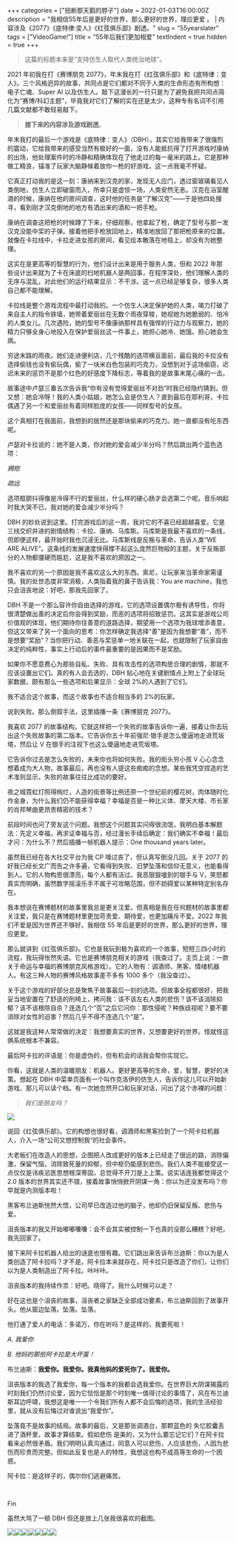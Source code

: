 +++
categories = ["扭断那天鹅的脖子"]
date = 2022-01-03T16:00:00Z
description = "我相信55年后​是更好的世界，那么更好的世界，理应更爱 。 |  内容涉及《2077》《底特律:变人》《红弦俱乐部》剧透。"
slug = "55yearslater"
tags = ["VideoGame!"]
title = "55年后我们更加相爱"
textIndent = true
hidden = true
+++

> 这篇的标题本来是“支持仿生人取代人类统治地球”。

2021 年初我在打《赛博朋克 2077》，年末我在打《红弦俱乐部》和《底特律：变人》。三个风格迥异的故事，共同点是它们都对不同于人类的生命形态有所构想：电子亡魂、Super AI 以及仿生人。敲下这漫长的一行只是为了避免我把共同点简化为“赛博/科幻主题”，毕竟我对它们了解的实在还是太少，这种专有名词不引用几篇文献都不敢轻易敲下。

> **接下来的内容涉及游戏剧透**。

年末我打的最后一个游戏是《底特律：变人》（DBH）。其实它给我带来了很强烈的震动，它给我带来的感受当然有极好的一面，没有人能抵抗得了打开游戏时康纳的出场，他处理案件时的冷静和精确体现在了他走过的每一毫米的路上。它是那种做工精良，锚准了玩家大脑静候着放你一枪的好游戏，这一点我毫不怀疑。

它真正打动我的是这一刻：康纳来到汉克的家，发现无人应门，透过窗玻璃看见人类倒地，仿生人立即破窗而入，所幸只是虚惊一场，人类安然无恙。汉克在浴室醒酒的时候，康纳在他的房间调查，这时他的任务是“了解汉克”——于是他四处搜寻，看到刚才汉克倒地的地方有洒出来的酒和一把手枪。

康纳在调查这把枪的时候蹲了下来，仔细观察，他拿起了枪，确定了型号与那一发汉克没能中奖的子弹。接着他把手枪放回地上，精准地放回了那把枪原来的位置。就像在卡拉线中，卡拉走进女孩的房间，看见绘本散落在地毯上，却没有为她整理。

这实在是更高等的智慧的行为，他们设计出来是用于服务人类，但和 2022 年那些设计出来就为了卡在床底的扫地机器人是两回事，在程序深处，他们理解人类的无序与混乱，对此他们的运行结果显示：不干涉。这一点已经足够复杂，很多人类自己都不能理解。

卡拉线是整个游戏流程中最打动我的。一个仿生人决定保护她的人类，竭力打破了来自主人的指令铁墙，她带着爱丽丝在无数个雨夜穿梭，她视她为她脆弱的、怕冷的人类女儿。几次遇险，她的型号不像康纳那样具有强悍的行动力与观察力，她的精力只够全身心地投入在保护爱丽丝这一件事上，她担心她冷、她饿。担心她会生病。

穷途末路的雨夜。她们走进便利店，几个残酷的选项横亘面前，最后我的卡拉没有选择偷钱也没有偷玩偶，偷了一块米白色包装的巧克力，没想到对于这场偷窃，迟迟未来的惩罚不是那个红色的好感度下降标志，等着我的是故事末尾心痛的一击。

故事途中卢瑟三番五次告诉我“你有没有觉得爱丽丝不对劲”时我已经隐约猜到。但又想：她会冷呀！我的人类小姑娘，她怎么会是仿生人？直到最后在耶利哥，卡拉偶遇了另一个和爱丽丝有着同样脸庞的女孩——同样型号的女孩。

这个真相打在我面前，我想到的居然还是那块偷来的巧克力。她一直都没有吃东西呢。

卢瑟对卡拉说的：她不是人类，你对她的爱会减少半分吗？然后跳出两个蓝色选项：

_拥抱_

_疏远_

选项框颤抖得像是冷得不行的爱丽丝，什么样的硬心肠才会选第二个呢。音乐响起时我大哭不已，我对她的爱会减少半分吗？

DBH 的妙处说到这里。打完游戏后的这一周，我对它的不喜已经超越喜爱。它是三线交织并进的剧情结构：卡拉、康纳、马库斯。马库斯是我最不喜欢的一条线，但即便这样，最开始时我也沉浸无比。马库斯线是反叛与革命，告诉人类“WE ARE ALIVE”。这条线的发展速度快得撑不起这么庞然巨物般的主题，关于反叛部分的人物都僵硬而尴尬，这是我不喜欢的原因之一。

我不喜欢的另一个原因是我不喜欢这么大的东西。索尼，让玩家来当革命家需谨慎。我的处世态度非常消极，人类指着我的鼻子告诉我：You are machine，我也只会沮丧地说：好吧，那我先回家了。

DBH 不是一个那么容许你自由选择的游戏，它的选项设置偶尔极有诱导性，你将很清楚做出善的决定后你会得到奖励，而恶的选项将招致惩罚。这其实是游戏公司价值观的体现，他们期待你往善意的道路选择，期望用一个选项为我球增添善意，但这又带来了另一个面向的思考：你怎样确定我选择“善”是因为我想要“善”，而不是想要“奖励”？当你把行动、善恶与奖惩单一地关联在一起，也就限制了玩家自由决定的纯粹性，事实上行动后的事件最重要的是因果而不是奖励。

如果你不愿意费心为那些自私、失败、具有攻击性的选项构思合理的剧情，那就不应该设置出它们。真的有人会去选的，DBH 贴心地在关键剧情点上附上了全球玩家数据，颇有那么一些选项和后果显示：全球 2%的人遇到了它们。

我不适合这个故事，而这个故事也不适合相当多的 2%的玩家。

说到失败。那么倒叙手法，这里插播一条《赛博朋克 2077》。

我喜欢 2077 的故事结构，它就这样把一个失败的故事告诉你一遍，接着让你去玩出这个失败故事的第二版本。它告诉你五十年前强尼·银手是怎么傻逼地走进荒坂塔，然后让 V 在银手的注视下也这么傻逼地走进荒坂塔。

它告诉你过去是怎么失败的，未来你也将如何失败。我的街头穷小孩 V 心心念念想着成为大人物，故事最后，再也没有人提这些痴痴的念想。某些我凭空捏造的艺术准则显示，失败的故事往往比成功的要好。

夜之城霓虹灯照得绚烂，人造的街景等比例还原一个世纪前的樱花树，肉体随时化作金身，为什么我们仍不能获得幸福？幸福是否是一种比义体、摩天大楼、市长家的肖邦琴曲更昂贵精密的技术？

前段时间也问了旁友这个问题。我想这个问题其实问得很流氓，我明白基本解题法：先定义幸福，再求证幸福与否，经过漫长手续后确定：我们确实不幸福！最后才问：为什么不？然后插播一帧机器人提示：One thousand years later。

虽然我已经在各大社交平台为我 CP 嚎过丧了，但认真写倒没几回。关于 2077 的好我已经长文广而告之许多遍，它看得到失败、旧梦坠落和信仰无意义，也能看得到人。它的人物构思很漂亮，每个人都有活过。我恶狠狠嗑到的银手与 V，笑怒都真实而明确，虽然数字摇滚乐手不属于可攻略范围，但不妨碍爱以某种特定别名存在。

​ 我本想说在赛博题材的故事里我总是更关注爱。但真相是我在任何题材的故事里都关注爱，我只是在赛博题材里更加苛责爱、期待爱，也更加痛斥不爱。2022 年我们不爱是因为世界还不够好。我相信 55 年后是更好的世界，那么更好的世界，理应更爱。

那么就讲到《红弦俱乐部》。它也是我玩到极为喜欢的一个故事，短短三四小时的流程，我玩得怅然失语。它也是赛博朋克相关的游戏（我查过了。主页上说：一款关于命运与幸福的赛博朋克风格游戏）。它的人物有：调酒师、黑客、情绪机器人。有这三种人物的赛博风格故事差不多有 1000 多个（我没查过）。

关于这个游戏的好部分总是聚焦于故事最后一刻的选项。但故事全程都很好，把我妥当地安置在了舒适的刑椅上，拷问我：该不该左右人类的悲伤？该不该消除抑郁？该不该根除自杀？连选几个“否”之后它问你：那性侵呢？种族歧视呢？要不要消除对女性的迫害？然后几乎不得不连选几个“是”。

这就是我这种人常常做的决定：我想要真实的世界，又想要更好的世界。怪就怪这俩系统根本不兼容。

最后阿卡拉的评语是：你是虚伪的，但有机会的话我会帮你实现它。

你看，这就是人类的温暖朋友：机器人。更好更高等的生命，爱，智慧，更好的决策。想起在 DBH 中菜单页面有一个叫作克洛伊的仿生人，告诉你这儿可以开始新游戏、那儿可以读个档。有一次她忽然开口和玩家对话，问出了这个赤裸的问题：

> _我们是朋友吗？_

![](https://pub-219f59729cc7474d97beb0f99a13e6bd.r2.dev/uploads/detroit_-become-human-2021_12_28-2_11_41.png)

说回《红弦俱乐部》。它的构想也很好看，调酒师和黑客捡到了一个阿卡拉机器人，介入一场“公司又想控制我”的社会事件。

大老板们在改造人的思想，企图把人改成更好的版本上已经走了很远的路，消除偏激，保留气恼，消除致死量的抑郁，但中枢仍能感到悲伤。我们人类不能接受这一点仅仅是讳疾忌医思想根深蒂固，总觉得不开刀是上上策。说实话连我都觉得这个 2.0 版本的世界其实还不错，接着故事悄悄掀开阴谋一角：你以为还没发布吗？你早就是内测版本啦！

黑客布兰迪斯恍然大悟，公司早已改造过他的脑子，他却仍旧保留反叛、悲伤与爱。

沮丧版本的我又开始嘟嘟囔囔：会不会其实被控制一下也真的没那么糟糕？好吧，我先回家了。

接下来阿卡拉机器人给出的谜底也很有趣。它们跳出来告诉布兰迪斯：你以为是人类创造了阿卡拉吗？才不是。阿卡拉本来就存在，阿卡拉只是改造了你们，让你们以为是人类制造出了阿卡拉。咔咔咔。

沮丧版本的我持续作祟：好吧。晓得了。我什么时候可以走？

好在这也是个沮丧的故事，沮丧者之家缺乏全部成功要素，布兰迪斯回到了故事开头。他从窗边坠落。坠落。坠落。

他打通了爱人的电话：多诺万，你在听吗？是这样的，我要死啦！

_A. 我爱你_

_B. 他妈的那些阿卡拉是大坏蛋！_

布兰迪斯：**我爱你。我爱你。我真他妈的爱死你了。我爱你。**

沮丧版本的我选了我爱你，每一个版本的我都会选我爱你。在世界巨大阴谋揭露的时刻我们仍然讨论爱，因为它恰恰是那个时刻唯一值得讨论的事情了，风在布兰迪斯耳边呼啸，我想这是唯一一个令我们所有人都不会后悔的选项，我的生活经验里，就从没有后悔过对谁说出“我爱你”。

坠落竟不是故事的结局。故事的最后，又是那张调酒台，那颗蓝色的 ​ 失忆胶囊丢进了酒杯里，故事才算结束。假如悲伤 ​ 是美的，又为什么要忘记它们？​ 在阿卡拉看来必然很矛盾。我们明明认真沟通过，同意人可以悲伤，人应该悲伤，人因为悲伤而珍贵而完整。但如此反复也是人的特性，我想这也构不成高等生命的一个困惑。

阿卡拉：是这样子的，偶尔你们逃避痛苦。

​

Fin

虽然大骂了一顿 DBH 但还是放上几张我很喜欢的截图。

![](https://pub-219f59729cc7474d97beb0f99a13e6bd.r2.dev/uploads/detroit_-become-human-2021_12_28-0_51_38.png)![](https://pub-219f59729cc7474d97beb0f99a13e6bd.r2.dev/uploads/detroit_-become-human-2021_12_29-1_24_30.png)![](https://pub-219f59729cc7474d97beb0f99a13e6bd.r2.dev/uploads/detroit_-become-human-2021_12_29-0_30_26.png)![](https://pub-219f59729cc7474d97beb0f99a13e6bd.r2.dev/uploads/detroit_-become-human-2021_12_29-0_38_53.png)![](https://pub-219f59729cc7474d97beb0f99a13e6bd.r2.dev/uploads/detroit_-become-human-2021_12_29-0_38_23.png)![](https://pub-219f59729cc7474d97beb0f99a13e6bd.r2.dev/uploads/detroit_-become-human-2021_12_29-2_21_41.png)![](https://pub-219f59729cc7474d97beb0f99a13e6bd.r2.dev/uploads/detroit_-become-human-2021_12_29-2_30_58.png)
